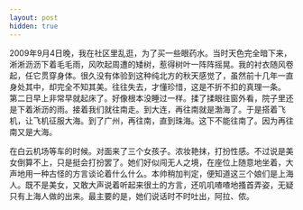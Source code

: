 ```yaml
---
layout: post
hidden: true
---
```

2009年9月4日晚，我在社区里乱逛，为了买一些眼药水。当时天色完全暗下来，淅淅沥沥下着毛毛雨，风吹起周遭的矮树，惹得树叶一阵阵摇晃。我的衬衣随风卷起，任它贯穿身体。很久没有体验到这种纯北方的秋天感觉了，虽然前十几年一直身处其中，却完全不知其美。往往失去，才懂珍惜，这是不折不扣的真理一条。 第二日早上非常早就起床了。好像根本没睡过一样。揉了揉眼往窗外看，院子里还是下着淅沥的雨。接着我们就往南走。到大连，再往南就是渤海了。于是搭着飞机，让飞机征服大海。到了广州，再往南，直到珠海。这下不能往南了。因为再往南又是大海。
  
在白云机场等车的时候。对面来了三个女孩子。浓妆艳抹，打扮性感。不过说是美女倒算不上，只是挺会打扮罢了。她们好似闯无人之境，在座位上随意地坐着，大声地用一种古怪的方言谈论着什么什么。本帅稍加判定，便知道这三个娘们是上海人。既不是美女，又敢大声说着听起来很土的方言，还叽叽喳喳地搔首弄姿，无疑只有上海人做的出来。最主要的是，她们说话时不时吐出，阿拉、侬。